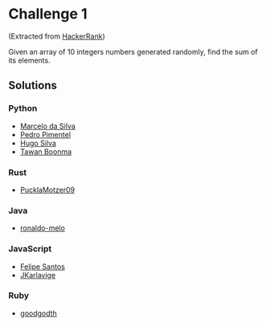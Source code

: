 # Challenge 1 
(Extracted from [HackerRank](https://www.hackerrank.com/))

Given an array of 10 integers numbers generated randomly, find the sum of its elements.

## Solutions
### Python 
* [Marcelo da Silva](https://github.com/marcelodasilva/challenges-hacktoberfest/blob/master/challenges/1/Python/marcelodasilva.py)
* [Pedro Pimentel](https://github.com/pedro5/challenges-hacktoberfest/blob/master/challenges/1/Python/pedro5.py)
* [Hugo Silva](https://github.com/hugoadriao/challenges-hacktoberfest/blob/master/challenges/1/Python/hugoadriao.py)
* [Tawan Boonma](https://github.com/tboonma)
### Rust
* [PucklaMotzer09](https://github.com/PucklaMotzer09/challenges-hacktoberfest/blob/master/challenges/1/Rust/pucklamotzer09/src/main.rs)
### Java
* [ronaldo-melo](https://github.com/AlbertoTKD/challenges-hacktoberfest/blob/master/challenges/1/Java/Challenge1.java)
### JavaScript
* [Felipe Santos](https://github.com/felipedmsantos95/challenges-hacktoberfest/blob/challenge-01/challenges/1/JavaScript/felipedmsantos95.js)
* [JKarlavige](https://github.com/JKarlavige/challenges-hacktoberfest/blob/master/challenges/1/JavaScript/jkarlavige.js)
### Ruby
* [goodgodth](https://github.com/goodgodth/challenges-hacktoberfest/blob/master/challenges/1/Ruby/goodgodth.rb)
